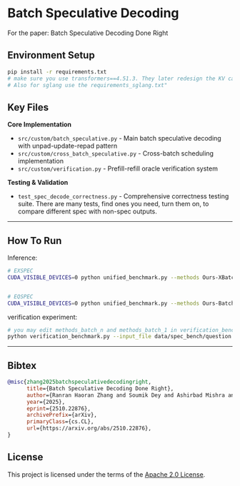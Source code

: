 

# Batch Speculative Decoding

For the paper: Batch Speculative Decoding Done Right

## Environment Setup
```bash
pip install -r requirements.txt
# make sure you use transformers==4.51.3. They later redesign the KV cache API and it won't work.
# Also for sglang use the requirements_sglang.txt"

```

## Key Files

**Core Implementation**
- `src/custom/batch_speculative.py` - Main batch speculative decoding with unpad-update-repad pattern
- `src/custom/cross_batch_speculative.py` - Cross-batch scheduling implementation
- `src/custom/verification.py` - Prefill-refill oracle verification system

**Testing & Validation**
- `test_spec_decode_correctness.py` - Comprehensive correctness testing suite. There are many tests, find ones you need, turn them on, to compare different spec with non-spec outputs.


---


## How To Run

Inference: 
```bash
# EXSPEC 
CUDA_VISIBLE_DEVICES=0 python unified_benchmark.py --methods Ours-XBatch --input_file data/spec_bench/question.jsonl --num_prompts 100 --max_new_tokens 128 --n_draft_tokens 5 --batch_size 16 --window_size 48 --scheduling_strategy cross_batch --sort_by_length


# EQSPEC 
CUDA_VISIBLE_DEVICES=0 python unified_benchmark.py --methods Ours-Batch-Cache --input_file data/spec_bench/question.jsonl --num_prompts 100 --max_new_tokens 128 --n_draft_tokens 5 --batch_size 16 --enable_profiling

```
verification experiment:
```bash
# you may edit methods_batch_n and methods_batch_1 in verification_benchmark.py to add more methods to compare
python verification_benchmark.py --input_file data/spec_bench/question.jsonl --num_prompts 480 --models glm4 --batch_sizes 4 8 --max_new_tokens 50 --output_dir test_verification
```

---
## Bibtex

```bibtex
@misc{zhang2025batchspeculativedecodingright,
      title={Batch Speculative Decoding Done Right}, 
      author={Ranran Haoran Zhang and Soumik Dey and Ashirbad Mishra and Hansi Wu and Binbin Li and Rui Zhang},
      year={2025},
      eprint={2510.22876},
      archivePrefix={arXiv},
      primaryClass={cs.CL},
      url={https://arxiv.org/abs/2510.22876}, 
}
```



## License

This project is licensed under the terms of the [Apache 2.0 License](LICENSE).